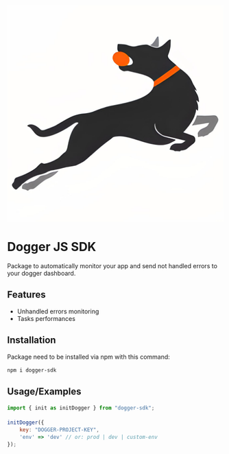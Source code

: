 
![Logo](https://raw.githubusercontent.com/Dogger-Inc/.github/main/assets/logo_full.png)


# Dogger JS SDK

Package to automatically monitor your app and send not handled errors to your dogger dashboard.


## Features

- Unhandled errors monitoring
- Tasks performances


## Installation

Package need to be installed via npm with this command:

```bash
npm i dogger-sdk
```
    
## Usage/Examples

```js
import { init as initDogger } from "dogger-sdk";

initDogger({
    key: "DOGGER-PROJECT-KEY",
    'env' => 'dev' // or: prod | dev | custom-env
});

```

